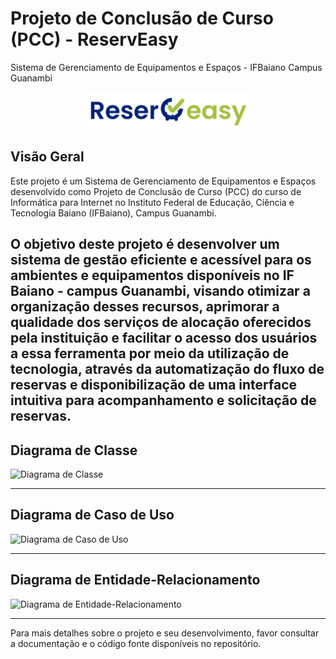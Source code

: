 # Projeto de Conclusão de Curso (PCC) - ReservEasy

Sistema de Gerenciamento de Equipamentos e Espaços - IFBaiano Campus Guanambi

<div align = "center">
    <img src="/templates/static/img/logo.png" alt="Logo do Sistema" style="width:50%;">
</div>

## Visão Geral

Este projeto é um Sistema de Gerenciamento de Equipamentos e Espaços desenvolvido como Projeto de Conclusão de Curso (PCC) do curso de Informática para Internet no Instituto Federal de Educação, Ciência e Tecnologia Baiano (IFBaiano), Campus Guanambi.

O objetivo deste projeto é desenvolver um sistema de gestão eficiente e acessível para os ambientes e equipamentos disponíveis no IF Baiano - campus Guanambi, visando otimizar a organização desses recursos, aprimorar a qualidade dos serviços de alocação oferecidos pela instituição e facilitar o acesso dos usuários a essa ferramenta por meio da utilização de tecnologia, através da automatização do fluxo de reservas e disponibilização de uma interface intuitiva para acompanhamento e solicitação de reservas.
---


## Diagrama de Classe

![Diagrama de Classe](link_para_imagem)

---

## Diagrama de Caso de Uso

![Diagrama de Caso de Uso](link_para_imagem)

---

## Diagrama de Entidade-Relacionamento

![Diagrama de Entidade-Relacionamento](link_para_imagem)

---

Para mais detalhes sobre o projeto e seu desenvolvimento, favor consultar a documentação e o código fonte disponíveis no repositório.
